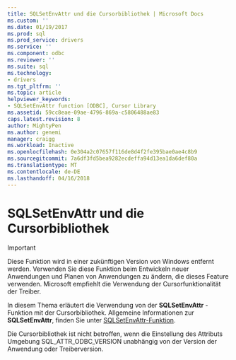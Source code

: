 ```yaml
---
title: SQLSetEnvAttr und die Cursorbibliothek | Microsoft Docs
ms.custom: ''
ms.date: 01/19/2017
ms.prod: sql
ms.prod_service: drivers
ms.service: ''
ms.component: odbc
ms.reviewer: ''
ms.suite: sql
ms.technology:
- drivers
ms.tgt_pltfrm: ''
ms.topic: article
helpviewer_keywords:
- SQLSetEnvAttr function [ODBC], Cursor Library
ms.assetid: 59cc8eae-09ae-4796-869a-c5806488ae83
caps.latest.revision: 8
author: MightyPen
ms.author: genemi
manager: craigg
ms.workload: Inactive
ms.openlocfilehash: 0e304a2c07657f116de8d4f2fe395bae0ae4c8b9
ms.sourcegitcommit: 7a6df3fd5bea9282ecdeffa94d13ea1da6def80a
ms.translationtype: MT
ms.contentlocale: de-DE
ms.lasthandoff: 04/16/2018
---
```

# <a name="sqlsetenvattr-and-the-cursor-library"></a>SQLSetEnvAttr und die Cursorbibliothek
> [!IMPORTANT]  
>  Diese Funktion wird in einer zukünftigen Version von Windows entfernt werden. Verwenden Sie diese Funktion beim Entwickeln neuer Anwendungen und Planen von Anwendungen zu ändern, die dieses Feature verwenden. Microsoft empfiehlt die Verwendung der Cursorfunktionalität der Treiber.  
  
 In diesem Thema erläutert die Verwendung von der **SQLSetEnvAttr** -Funktion mit der Cursorbibliothek. Allgemeine Informationen zur **SQLSetEnvAttr**, finden Sie unter [SQLSetEnvAttr-Funktion](../../../odbc/reference/syntax/sqlsetenvattr-function.md).  
  
 Die Cursorbibliothek ist nicht betroffen, wenn die Einstellung des Attributs Umgebung SQL_ATTR_ODBC_VERSION unabhängig von der Version der Anwendung oder Treiberversion.
